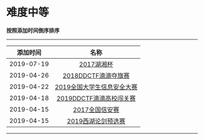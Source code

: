 # 难度中等

**按照添加时间倒序排序**  

---

|添加时间| 名称 | 
|:---:|:---:|
|2019-07-19|[2017湖湘杯](/articals/2017huxiang.html)|
|2019-04-26|[2018DDCTF滴滴夺旗赛](/articals/2018ddctf.html)|
|2019-04-22|[2019全国大学生信息安全大赛](/articals/2019national.html)|
|2019-04-18|[2019DDCTF滴滴高校闯关赛](/articals/2019ddctf.html)|
|2019-04-15|[2017全国信安赛](/articals/2017national.html)|
|2019-04-15|[2019西湖论剑预选赛](/articals/xihulunjian2019.html)|

---

